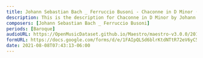 ```yaml
---
title: Johann Sebastian Bach _ Ferruccio Busoni - Chaconne in D Minor (2)
description: This is the description for Chaconne in D Minor by Johann Sebastian Bach _ Ferruccio Busoni
composers: [Johann Sebastian Bach _ Ferruccio Busoni]
periods: [Baroque]
audioURL: https://OpenMusicDataset.github.io/Maestro/maestro-v3.0.0/2014/MIDI-UNPROCESSED_06-08_R1_2014_MID--AUDIO_07_R1_2014_wav--7.midi
formURL: https://docs.google.com/forms/d/e/1FAIpQLSd6blrKtdNTtR72eV6yC5ChOl42MWd6nXV9d3rhqJ26ujuh5w/viewform
date: 2021-08-08T07:43:13-06:00
---
```

